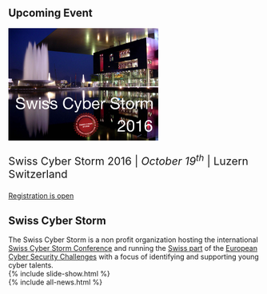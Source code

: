 <!-- include hero.html  for text animation --> 

<!-- include latest-news.html --> 
<article>
<h2>Upcoming Event</h2>
<div class="row">
  <div class="col-xs-12 col-sm-5">
    <a href="/conference"><img src="/img/venue/kkl_scs_2016.png" alt="Swiss Cyber Strom 2016"/></a>
  </div>
  <div class="col-xs-12 col-sm-5">
    <p style="font-size: 16pt">Swiss Cyber Storm 2016 | 
    <i>October 19<sup>th</sup></i> | Luzern Switzerland </p>
    <a class="btn btn-primary" href="http://www.eventbee.com/v/swisscyberstorm/event?eid=128834034" target="_blank">Registration is open</a>
  </div>
</div>
</article>
<article>
<h2>Swiss Cyber Storm</h2>
The Swiss Cyber Storm is a non profit organization hosting the international <a href="/conference/">Swiss Cyber Storm Conference</a> and running the <a href="/challenges">Swiss part</a> of the <a href="http://www.europeancybersecuritychallenge.eu" target="_blank">European Cyber Security Challenges</a> with a focus of identifying and supporting young cyber talents.
</article>
<article>
{% include slide-show.html %}
</article>
{% include all-news.html %}

